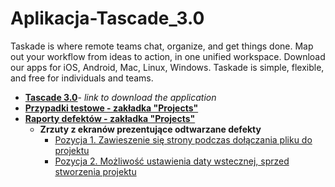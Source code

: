 # Aplikacja-Tascade_3.0
Taskade is where remote teams chat, organize, and get things done. Map out your workflow from ideas to action, in one unified workspace.
Download our apps for iOS, Android, Mac, Linux, Windows.
Taskade is simple, flexible, and free for individuals and teams.

* **[Tascade 3.0](https://www.producthunt.com/posts/taskade-3-0?utm_source=badge-featured&utm_medium=badge&utm_souce=badge-taskade-3-0)**- _link to download the application_
* **[Przypadki testowe - zakładka "Projects"](https://drive.google.com/file/d/10XSts0-FUxY-lFs0mZyBDHJFyJi88Cby/view?usp=sharing)**
* **[Raporty defektów - zakładka "Projects"](https://drive.google.com/file/d/12KGkiCXxttdW51XWPWala10GyGGk5iBc/view?usp=sharing)**
    * **Zrzuty z ekranów prezentujące odtwarzane defekty**
        * [Pozycja 1. Zawieszenie się strony podczas dołączania pliku do projektu]()
        * [Pozycja 2. Możliwość ustawienia daty wstecznej, sprzed stworzenia projektu](https://drive.google.com/file/d/15hFZ8KA8J7xAjZYAkIvVFX8kh618EC8D/view?usp=sharing)
